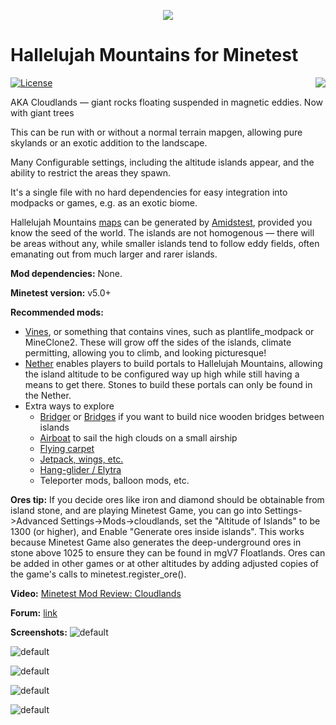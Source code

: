 <p align="center">
   <img src="https://i.imgur.com/uh8Ee9T.jpg"/>
</p>

# Hallelujah Mountains for Minetest

<img src="https://raw.githubusercontent.com/wiki/treer/amidstest/screenshots/150px-Minetest-logo.png" align="right" />

[![License](https://img.shields.io/badge/license-LGPLv2.1%2B-blue.svg)](https://www.gnu.org/licenses/old-licenses/lgpl-2.1.en.html)

AKA Cloudlands — giant rocks floating suspended in magnetic eddies. Now with giant trees

This can be run with or without a normal terrain mapgen, allowing pure skylands or an exotic addition to the landscape.

Many Configurable settings, including the altitude islands appear, and the ability to restrict the areas they spawn.

It's a single file with no hard dependencies for easy integration into modpacks or games, e.g. as an exotic biome. 

Hallelujah Mountains [maps](https://i.imgur.com/2SkoAyB.png) can be generated by [Amidstest](https://forum.minetest.net/viewtopic.php?t=19869), provided you know the seed of the world. The islands are not homogenous — there will be areas without any, while smaller islands tend to follow eddy fields, often emanating out from much larger and rarer islands.

**Mod dependencies:** None.

**Minetest version:** v5.0+

**Recommended mods:**
* [Vines](https://forum.minetest.net/viewtopic.php?t=2344), or something that contains vines, such as plantlife_modpack or MineClone2. These will grow off the sides of the islands, climate permitting, allowing you to climb, and looking picturesque!
* [Nether](https://forum.minetest.net/viewtopic.php?t=5790) enables players to build portals to Hallelujah Mountains, allowing the island altitude to be configured way up high while still having a means to get there. Stones to build these portals can only be found in the Nether.
* Extra ways to explore
    * [Bridger](https://forum.minetest.net/viewtopic.php?t=18243) or [Bridges](https://forum.minetest.net/viewtopic.php?t=3488) if you want to build nice wooden bridges between islands
    * [Airboat](https://github.com/paramat/airboat) to sail the high clouds on a small airship
    * [Flying carpet](https://forum.minetest.net/viewtopic.php?t=12263)
    * [Jetpack, wings, etc.](https://forum.minetest.net/viewtopic.php?t=11257)
    * [Hang-glider / Elytra](https://forum.minetest.net/viewtopic.php?t=21425)
    * Teleporter mods, balloon mods, etc.

**Ores tip:** If you decide ores like iron and diamond should be obtainable from island stone, and are playing Minetest Game, you can go into Settings->Advanced Settings->Mods->cloudlands, set the "Altitude of Islands" to be 1300 (or higher), and Enable "Generate ores inside islands". This works because Minetest Game also generates the deep-underground ores in stone above 1025 to ensure they can be found in mgV7 Floatlands. Ores can be added in other games or at other altitudes by adding adjusted copies of the game's calls to minetest.register_ore().

**Video:** [Minetest Mod Review: Cloudlands](http://www.nathansalapat.com/minetest/cloudlands)

**Forum:** [link](https://forum.minetest.net/viewtopic.php?t=20257)

**Screenshots:**
![default](https://i.imgur.com/PUjjaIK.jpg)

![default](https://i.imgur.com/xn9UING.jpg)

![default](https://i.imgur.com/SeYMfZv.jpg)

![default](https://i.imgur.com/wBLEFWn.jpg)

![default](https://i.imgur.com/A6vDDGc.jpg)
